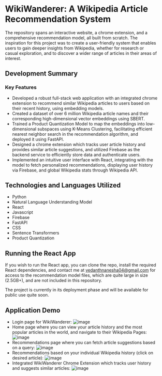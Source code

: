 # WikiWanderer: A Wikipedia Article Recommendation System

The repository spans an interactive website, a chrome extension, and a comprehensive recommendation model, all built from scratch. The inspiration for this project was to create a user-friendly system that enables users to gain deeper insights from Wikipedia, whether for research or casual exploration, and to discover a wider range of articles in their areas of interest. 

## Development Summary

### Key Features

- Developed a robust full-stack web application with an integrated chrome extension to recommend similar Wikipedia articles to users based on their recent history, using embedding models.
- Created a dataset of over 6 million Wikipedia article names and their corresponding high-dimensional vector embeddings using SBERT.
- Trained a Product Quantization Model to map the embeddings into low-dimensional subspaces using K-Means Clustering, facilitating efficient nearest neighbor search in the recommendation algorithm, and deployed it using FastAPI.
- Designed a chrome extension which tracks user article history and provides similar article suggestions, and utilized Firebase as the backend service to efficiently store data and authenticate users.
- Implemented an intuitive user interface with React, integrating with the model to fetch personalized recommendations, displaying user history via Firebase, and global Wikipedia stats through Wikipedia API.

## Technologies and Languages Utilized

- Python
- Natural Language Understanding Model
- React
- Javascript
- Firebase
- FastAPI
- CSS
- Sentence Transformers
- Product Quantization

## Running the React App

If you wish to run the React app, you can clone the repo, install the required React dependencies, and contact me at [vedanthnanesha04@gmail.com](mailto:vedanthnanesha04@gmail.com) for access to the recommendation model files, which are quite large in size (2.5GB+), and are not included in this repository.

The project is currently in its deployment phase and will be available for public use quite soon.

## Application Demo

- Login page for WikiWanderer:
![image](https://github.com/vedanthnanesha/Wikipedia-Extension/assets/150117424/2f51912d-5f97-4784-b30a-77d32812c3d5)
- Home page where you can view your article history and the most popular articles in the world, and navigate to their Wikipedia Pages:
![image](https://github.com/vedanthnanesha/Wikipedia-Extension/assets/150117424/71bab61c-b530-4e55-9076-2bc88a4c13de)
- Recommendations page where you can fetch article suggestions based on a query:
![image](https://github.com/vedanthnanesha/Wikipedia-Extension/assets/150117424/06a4600b-7968-495e-8f13-698de57d82ce)
- Recommendations based on your individual Wikipedia history (click on desired article):
![image](https://github.com/vedanthnanesha/Wikipedia-Extension/assets/150117424/81494d9f-7907-4749-b3a0-79afbe1aaf23)
- Integrated WikiWanderer Chrome Extension which tracks user history and suggests similar articles:
![image](https://github.com/vedanthnanesha/Wikipedia-Extension/assets/150117424/40856c19-ff6e-42eb-b428-a28b17415f68)










